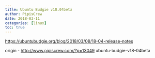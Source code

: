 ```yaml
---
title: Ubuntu Budgie v18.04beta
author: PipisCrew
date: 2018-03-11
categories: [linux]
toc: true
---
```


https://ubuntubudgie.org/blog/2018/03/08/18-04-release-notes

origin - http://www.pipiscrew.com/?p=13049 ubuntu-budgie-v18-04beta